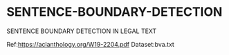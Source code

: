 # SENTENCE-BOUNDARY-DETECTION
SENTENCE BOUNDARY DETECTION IN LEGAL TEXT

Ref:https://aclanthology.org/W19-2204.pdf
Dataset:bva.txt
